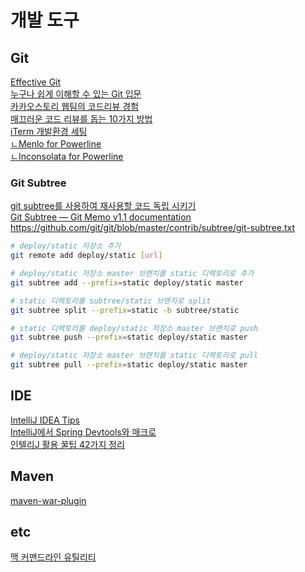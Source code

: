 # 개발 도구

## Git
[Effective Git](http://www.slideshare.net/kexplo/ndc2016-effective-git)  
[누구나 쉽게 이해할 수 있는 Git 입문](http://backlogtool.com/git-guide/kr/)  
[카카오스토리 웹팀의 코드리뷰 경험](http://www.slideshare.net/OhgyunAhn/ss-61189141)  
[매끄러운 코드 리뷰를 돕는 10가지 방법](http://www.bloter.net/archives/238819)  
[iTerm 개발환경 세팅](http://hjh5488.tistory.com/2)  
[ㄴMenlo for Powerline](https://github.com/abertsch/Menlo-for-Powerline/archive/master.zip)  
[ㄴInconsolata for Powerline](https://github.com/powerline/fonts/raw/master/Inconsolata/Inconsolata%20for%20Powerline.otf)  

### Git Subtree
[git subtree를 사용하여 재사용할 코드 독립 시키기](http://readme.skplanet.com/?p=8542)  
[Git Subtree — Git Memo v1.1 documentation](http://git-memo.readthedocs.io/en/latest/subtree.html)  
<https://github.com/git/git/blob/master/contrib/subtree/git-subtree.txt>  

```bash
# deploy/static 저장소 추가
git remote add deploy/static [url]

# deploy/static 저장소 master 브랜치를 static 디렉토리로 추가
git subtree add --prefix=static deploy/static master

# static 디렉토리를 subtree/static 브랜치로 split
git subtree split --prefix=static -b subtree/static

# static 디렉토리를 deploy/static 저장소 master 브랜치로 push
git subtree push --prefix=static deploy/static master

# deploy/static 저장소 master 브랜치를 static 디렉토리로 pull
git subtree pull --prefix=static deploy/static master
```

## IDE
[IntelliJ IDEA Tips](http://tiveloper.tistory.com/category/IDE%20%26%20Apps/IntelliJ%20Idea)  
[IntelliJ에서 Spring Devtools와 매크로](http://sbcoba.tistory.com/36)  
[인텔리J 활용 꿀팁 42가지 정리](http://www.popit.kr/인텔리j-활용-꿀팁-42가지-정리/)  

## Maven
[maven-war-plugin](http://maven.apache.org/plugins/maven-war-plugin/war-mojo.html)

## etc
[맥 커맨드라인 유틸리티](http://www.mitchchn.me/2014/os-x-terminal/?x)  
